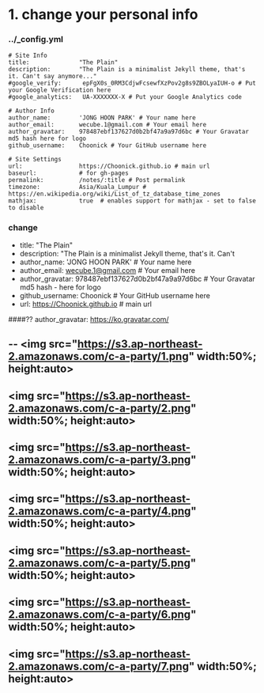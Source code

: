 # 1. change your personal info
### ../_config.yml
```
# Site Info
title:              "The Plain"
description:        "The Plain is a minimalist Jekyll theme, that's it. Can't say anymore..."
#google_verify:      epFgX0s_0RM3CdjwFcsewfXzPov2g8s9ZBOLyaIUH-o # Put your Google Verification here
#google_analytics:   UA-XXXXXXX-X # Put your Google Analytics code

# Author Info
author_name:        'JONG HOON PARK' # Your name here
author_email:       wecube.1@gmail.com # Your email here
author_gravatar:    978487ebf137627d0b2bf47a9a97d6bc # Your Gravatar md5 hash here for logo
github_username:    Choonick # Your GitHub username here

# Site Settings
url:                https://Choonick.github.io # main url
baseurl:            # for gh-pages
permalink:          /notes/:title # Post permalink
timezone:           Asia/Kuala_Lumpur # https://en.wikipedia.org/wiki/List_of_tz_database_time_zones
mathjax:            true  # enables support for mathjax - set to false to disable
```

### change

- title:              "The Plain"
- description:        "The Plain is a minimalist Jekyll theme, that's it. Can't 
- author_name:        'JONG HOON PARK' # Your name here
- author_email:       wecube.1@gmail.com # Your email here
- author_gravatar:    978487ebf137627d0b2bf47a9a97d6bc # Your Gravatar md5 hash - here for logo
- github_username:    Choonick # Your GitHub username here
- url:                https://Choonick.github.io # main url

####?? author_gravatar:
<a href="https://ko.gravatar.com/">https://ko.gravatar.com/<a><br>

--
<img src="https://s3.ap-northeast-2.amazonaws.com/c-a-party/1.png" width:50%; height:auto>
--
<img src="https://s3.ap-northeast-2.amazonaws.com/c-a-party/2.png" width:50%; height:auto>
--
<img src="https://s3.ap-northeast-2.amazonaws.com/c-a-party/3.png" width:50%; height:auto>
--
<img src="https://s3.ap-northeast-2.amazonaws.com/c-a-party/4.png" width:50%; height:auto>
--
<img src="https://s3.ap-northeast-2.amazonaws.com/c-a-party/5.png" width:50%; height:auto>
--
<img src="https://s3.ap-northeast-2.amazonaws.com/c-a-party/6.png" width:50%; height:auto>
--
<img src="https://s3.ap-northeast-2.amazonaws.com/c-a-party/7.png" width:50%; height:auto>
--